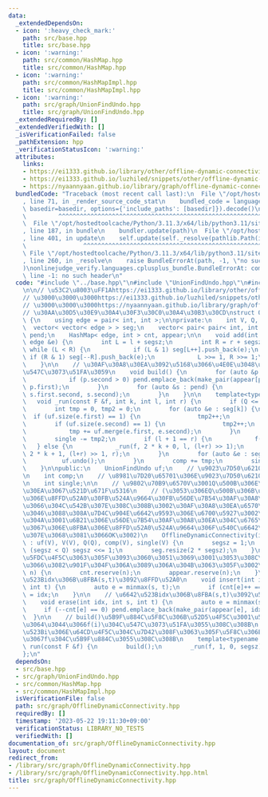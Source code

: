 ```yaml
---
data:
  _extendedDependsOn:
  - icon: ':heavy_check_mark:'
    path: src/base.hpp
    title: src/base.hpp
  - icon: ':warning:'
    path: src/common/HashMap.hpp
    title: src/common/HashMap.hpp
  - icon: ':warning:'
    path: src/common/HashMapImpl.hpp
    title: src/common/HashMapImpl.hpp
  - icon: ':warning:'
    path: src/graph/UnionFindUndo.hpp
    title: src/graph/UnionFindUndo.hpp
  _extendedRequiredBy: []
  _extendedVerifiedWith: []
  _isVerificationFailed: false
  _pathExtension: hpp
  _verificationStatusIcon: ':warning:'
  attributes:
    links:
    - https://ei1333.github.io/library/other/offline-dynamic-connectivity.cpp
    - https://ei1333.github.io/luzhiled/snippets/other/offline-dynamic-connectivity.html
    - https://nyaannyaan.github.io/library/graph/offline-dynamic-connectivity.hpp
  bundledCode: "Traceback (most recent call last):\n  File \"/opt/hostedtoolcache/Python/3.11.3/x64/lib/python3.11/site-packages/onlinejudge_verify/documentation/build.py\"\
    , line 71, in _render_source_code_stat\n    bundled_code = language.bundle(stat.path,\
    \ basedir=basedir, options={'include_paths': [basedir]}).decode()\n          \
    \         ^^^^^^^^^^^^^^^^^^^^^^^^^^^^^^^^^^^^^^^^^^^^^^^^^^^^^^^^^^^^^^^^^^^^^^^^^^^^^^^^^\n\
    \  File \"/opt/hostedtoolcache/Python/3.11.3/x64/lib/python3.11/site-packages/onlinejudge_verify/languages/cplusplus.py\"\
    , line 187, in bundle\n    bundler.update(path)\n  File \"/opt/hostedtoolcache/Python/3.11.3/x64/lib/python3.11/site-packages/onlinejudge_verify/languages/cplusplus_bundle.py\"\
    , line 401, in update\n    self.update(self._resolve(pathlib.Path(included), included_from=path))\n\
    \                ^^^^^^^^^^^^^^^^^^^^^^^^^^^^^^^^^^^^^^^^^^^^^^^^^^^^^^^^^\n \
    \ File \"/opt/hostedtoolcache/Python/3.11.3/x64/lib/python3.11/site-packages/onlinejudge_verify/languages/cplusplus_bundle.py\"\
    , line 260, in _resolve\n    raise BundleErrorAt(path, -1, \"no such header\"\
    )\nonlinejudge_verify.languages.cplusplus_bundle.BundleErrorAt: common/HashMap.hpp:\
    \ line -1: no such header\n"
  code: "#include \"../base.hpp\"\n#include \"UnionFindUndo.hpp\"\n#include \"common/HashMap.hpp\"\
    \n\n// \u53C2\u8003\uFF1Ahttps://ei1333.github.io/library/other/offline-dynamic-connectivity.cpp\n\
    // \u3000\u3000\u3000https://ei1333.github.io/luzhiled/snippets/other/offline-dynamic-connectivity.html\n\
    // \u3000\u3000\u3000https://nyaannyaan.github.io/library/graph/offline-dynamic-connectivity.hpp\n\
    // \u30AA\u30D5\u30E9\u30A4\u30F3\u30C0\u30A4\u30B3\u30CD\nstruct OfflineDynamicConnectivity\
    \ {\n    using edge = pair< int, int >;\n\nprivate:\n    int V, Q, segsz;\n  \
    \  vector< vector< edge > > seg;\n    vector< pair< pair< int, int >, edge > >\
    \ pend;\n    HashMap< edge, int > cnt, appear;\n\n    void add(int l, int r, const\
    \ edge &e) {\n        int L = l + segsz;\n        int R = r + segsz;\n       \
    \ while (L < R) {\n            if (L & 1) seg[L++].push_back(e);\n           \
    \ if (R & 1) seg[--R].push_back(e);\n            L >>= 1, R >>= 1;\n        }\n\
    \    }\n\n    // \u30AF\u30A8\u30EA\u3092\u5168\u3066\u4E0E\u3048\u305F\u5F8C\u306B\
    \u547C\u3073\u51FA\u3059\n    void build() {\n        for (auto &p : cnt) {\n\
    \            if (p.second > 0) pend.emplace_back(make_pair(appear[p.first], Q),\
    \ p.first);\n        }\n        for (auto &s : pend) {\n            add(s.first.first,\
    \ s.first.second, s.second);\n        }\n    }\n\n    template<typename F>\n \
    \   void _run(const F &f, int k, int l, int r) {\n        if (Q <= l) return;\n\
    \        int tmp = 0, tmp2 = 0;\n        for (auto &e : seg[k]) {\n          \
    \  if (uf.size(e.first) == 1) {\n                tmp2++;\n            }\n    \
    \        if (uf.size(e.second) == 1) {\n                tmp2++;\n            }\n\
    \            tmp += uf.merge(e.first, e.second);\n        }\n        comp -= tmp;\n\
    \        single -= tmp2;\n        if (l + 1 == r) {\n            f(l);\n     \
    \   } else {\n            _run(f, 2 * k + 0, l, (l+r) >> 1);\n            _run(f,\
    \ 2 * k + 1, (l+r) >> 1, r);\n        }\n        for (auto &e : seg[k]) {\n  \
    \          uf.undo();\n        }\n        comp += tmp;\n        single += tmp2;\n\
    \    }\n\npublic:\n    UnionFindUndo uf;\n    // \u9023\u7D50\u6210\u5206\u6570\
    \n    int comp;\n    // \u8981\u7D20\u65701\u306E\u9023\u7D50\u6210\u5206\u6570\
    \n    int single;\n\n    // \u9802\u70B9\u6570V\u3001Q\u500B\u306E\u30AF\u30A8\
    \u30EA\u3067\u521D\u671F\u5316\n    // (\u3053\u306EQ\u500B\u306B\u306F\u3001\u8FBA\
    \u306E\u8FFD\u52A0\u30FB\u524A\u9664\u30FB\u56DE\u7B54\u30AF\u30A8\u30EA\u5168\
    \u3066\u304C\u542B\u307E\u308C\u308B\u3002\u30AF\u30A8\u30EA\u6570\u3068\u8A00\
    \u3046\u3088\u308A\u7D4C\u904E\u6642\u9593\u306E\u6700\u5927\u3002\n    //  \u306A\
    \u304A\u3001\u6B21\u306E\u56DE\u7B54\u30AF\u30A8\u30EA\u304C\u6765\u308B\u307E\
    \u3067\u306E\u8FBA\u306E\u8FFD\u52A0\u524A\u9664\u306F\u540C\u6642\u523B\u306B\
    \u307E\u3068\u3081\u3066OK\u3002)\n    OfflineDynamicConnectivity(int V, int Q)\
    \ : uf(V), V(V), Q(Q), comp(V), single(V) {\n        segsz = 1;\n        while\
    \ (segsz < Q) segsz <<= 1;\n        seg.resize(2 * segsz);\n    }\n\n    // \u4E00\
    \u5FDC\u4F5C\u3063\u305F\u3093\u3060\u3051\u3069\u3001\u3053\u308C\u3084\u3063\
    \u3066\u3082\u901F\u304F\u306A\u3089\u306A\u304B\u3063\u305F\u3002\n    void reserve(int\
    \ n) {\n        cnt.reserve(n);\n        appear.reserve(n);\n    }\n\n    // \u6642\
    \u523Bidx\u306B\u8FBA(s,t)\u3092\u8FFD\u52A0\n    void insert(int idx, int s,\
    \ int t) {\n        auto e = minmax(s, t);\n        if (cnt[e]++ == 0) appear[e]\
    \ = idx;\n    }\n\n    // \u6642\u523Bidx\u306B\u8FBA(s,t)\u3092\u524A\u9664\n\
    \    void erase(int idx, int s, int t) {\n        auto e = minmax(s, t);\n   \
    \     if (--cnt[e] == 0) pend.emplace_back(make_pair(appear[e], idx), e);\n  \
    \  }\n\n    // build()\u5B9F\u884C\u5F8C\u306B\u52D5\u4F5C\u3001\u5404i(0<=i<Q)\u306B\
    \u3064\u3044\u3066f(i)\u304C\u547C\u3073\u51FA\u3055\u308C\u308B\n    // \u6642\
    \u523Bi\u306E\u64CD\u4F5C\u304C\u7D42\u308F\u3063\u305F\u5F8C\u306E\u72B6\u614B\
    \u3067f\u304C\u5B9F\u884C\u3055\u308C\u308B\n    template<typename F>\n    void\
    \ run(const F &f) {\n        build();\n        _run(f, 1, 0, segsz);\n    }\n\
    };\n"
  dependsOn:
  - src/base.hpp
  - src/graph/UnionFindUndo.hpp
  - src/common/HashMap.hpp
  - src/common/HashMapImpl.hpp
  isVerificationFile: false
  path: src/graph/OfflineDynamicConnectivity.hpp
  requiredBy: []
  timestamp: '2023-05-22 19:11:30+09:00'
  verificationStatus: LIBRARY_NO_TESTS
  verifiedWith: []
documentation_of: src/graph/OfflineDynamicConnectivity.hpp
layout: document
redirect_from:
- /library/src/graph/OfflineDynamicConnectivity.hpp
- /library/src/graph/OfflineDynamicConnectivity.hpp.html
title: src/graph/OfflineDynamicConnectivity.hpp
---
```

